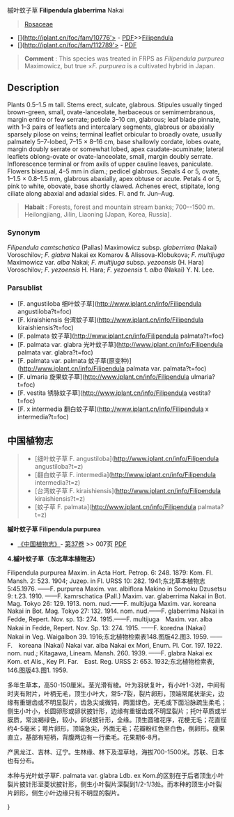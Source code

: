槭叶蚊子草 **Filipendula glaberrima** Nakai

> [Rosaceae](http://www.iplant.cn/info/Rosaceae?t=foc)
* [](http://iplant.cn/foc/fam/10776'> - [PDF](http://iplant.cn/foc/pdf/Rosaceae.pdf)>>[Filipendula](http://www.iplant.cn/info/Filipendula?t=foc)
* [](http://iplant.cn/foc/fam/112789'> - [PDF](http://www.iplant.cn/foc/pdf/Filipendula.pdf)


> **Comment** : 
> This species was treated in FRPS as *Filipendula purpurea* Maximowicz, but true ×*F. purpurea* is a cultivated hybrid in Japan.

## Description

Plants 0.5–1.5 m tall. Stems erect, sulcate, glabrous. Stipules usually tinged brown-green, small, ovate-lanceolate, herbaceous or semimembranous, margin entire or few serrate; petiole 3–10 cm, glabrous; leaf blade pinnate, with 1–3 pairs of leaflets and intercalary segments, glabrous or abaxially sparsely pilose on veins; terminal leaflet orbicular to broadly ovate, usually palmately 5–7-lobed, 7–15 × 8–16 cm, base shallowly cordate, lobes ovate, margin doubly serrate or somewhat lobed, apex caudate-acuminate; lateral leaflets oblong-ovate or ovate-lanceolate, small, margin doubly serrate. Inflorescence terminal or from axils of upper cauline leaves, paniculate. Flowers bisexual, 4–5 mm in diam.; pedicel glabrous. Sepals 4 or 5, ovate, 1–1.5 × 0.8–1.5 mm, glabrous abaxially, apex obtuse or acute. Petals 4 or 5, pink to white, obovate, base shortly clawed. Achenes erect, stipitate, long ciliate along abaxial and adaxial sides. Fl. and fr. Jun–Aug.


> **Habait** : 
> Forests, forest and mountain stream banks; 700--1500 m. Heilongjiang, Jilin, Liaoning [Japan, Korea, Russia].

### Synonym
*Filipendula camtschatica* (Pallas) Maximowicz subsp. *glaberrima* (Nakai) Voroschilov; *F. glabra* Nakai ex Komarov & Alissova-Klobukova; *F. multijuga* Maximowicz var. *alba* Nakai; *F. multijuga* subsp. *yezoensis* (H. Hara) Voroschilov; *F. yezoensis* H. Hara; *F. yezoensis* f. *alba* (Nakai) Y. N. Lee.

### Parsublist

* [F.  angustiloba  细叶蚊子草](http://www.iplant.cn/info/Filipendula angustiloba?t=foc)
* [F.  kiraishiensis  台湾蚊子草](http://www.iplant.cn/info/Filipendula kiraishiensis?t=foc)
* [F.  palmata  蚊子草](http://www.iplant.cn/info/Filipendula palmata?t=foc)
* [F.  palmata var. glabra  光叶蚊子草](http://www.iplant.cn/info/Filipendula palmata var. glabra?t=foc)
* [F.  palmata var. palmata  蚊子草(原变种)](http://www.iplant.cn/info/Filipendula palmata var. palmata?t=foc)
* [F.  ulmaria  旋果蚊子草](http://www.iplant.cn/info/Filipendula ulmaria?t=foc)
* [F.  vestita  锈脉蚊子草](http://www.iplant.cn/info/Filipendula vestita?t=foc)
* [F.  x intermedia  翻白蚊子草](http://www.iplant.cn/info/Filipendula x intermedia?t=foc)


## 中国植物志

> * [细叶蚊子草  F.  angustiloba](http://www.iplant.cn/info/Filipendula angustiloba?t=z)
> * [翻白蚊子草  F.  intermedia](http://www.iplant.cn/info/Filipendula intermedia?t=z)
> * [台湾蚊子草  F.  kiraishiensis](http://www.iplant.cn/info/Filipendula kiraishiensis?t=z)
> * [蚊子草  F.  palmata](http://www.iplant.cn/info/Filipendula palmata?t=z)


**槭叶蚊子草 Filipendula purpurea**

* [《中国植物志》](http://www.iplant.cn/frps)- [第37卷](http://www.iplant.cn/frps/vol/37) >> 007页 [PDF](http://www.iplant.cn/frps/pdf/37/007a.PDF)


**4.槭叶蚊子草（东北草本植物志）**

Filipendula purpurea Maxim. in Acta Hort. Petrop. 6: 248. 1879: Kom. Fl. Mansh. 2: 523. 1904; Juzep. in Fl. URSS 10: 282. 1941;东北草本植物志5:45.1976. ——F. purpurea Maxim. var. albiflora Makino in Somoku Dzusetsu 9: t.23. 1910. ——F. kamrschatica (Pall.) Maxim. var. glaberrima Nakai in Bot. Mag. Tokyo 26: 129. 1913. nom. nud.——F. multijuga Maxim. var. koreana Nakai in Bot. Mag. Tokyo 27: 132. 1914. nom. nud.——F. glaberrima Nakai in Fedde, Repert. Nov. sp. 13: 274. 1915.——F. multijuga　Maxim. var. alba Nakai in Fedde, Repert. Nov. Sp. 13: 274. 1915. ——F. koredna (Nakai)　Nakai in Veg. Waigalbon 39. 1916;东北植物检索表148.图版42.图3. 1959. ——F.　koreana (Nakai) Nakai var. alba Nakai ex Mori, Enum. Pl. Cor. 197. 1922. nom. nud.; Kitagawa, Lineam. Mansh. 260. 1939. ——F. glabra Nakai ex Kom. et Alis., Key Pl. Far.　East. Reg. URSS 2: 653. 1932;东北植物检索表, 146.图版43.图1. 1959.

多年生草本，高50-150厘米。茎光滑有棱。叶为羽状复叶，有小叶1-3对，中间有时夹有附片，叶柄无毛，顶生小叶大，常5-7裂，裂片卵形，顶端常尾状渐尖，边缘有重锯齿或不明显裂片，齿急尖或微钝，两面绿色，无毛或下面沿脉疏生柔毛；侧生小叶小，长圆卵形或卵状披针形，边缘有重锯齿或不明显裂片；托叶草质或半膜质，常淡褐绿色，较小，卵状披针形，全缘。顶生圆锥花序，花梗无毛；花直径约4-5毫米；萼片卵形，顶端急尖，外面无毛；花瓣粉红色至白色，倒卵形。瘦果直立，基部有短柄，背腹两边有一行柔毛。花果期6-8月。

产黑龙江、吉林、辽宁。生林缘、林下及湿草地，海拔700-1500米。苏联、日本也有分布。

本种与光叶蚊子草F. palmata var. glabra Ldb. ex Kom.的区别在于后者顶生小叶裂片披针形至菱状披针形，侧生小叶裂片深裂到1/2-1/3处。而本种的顶生小叶裂片卵形，侧生小叶边缘只有不明显的裂片。

}